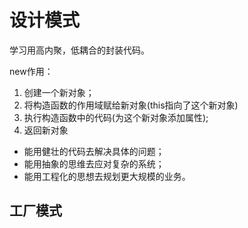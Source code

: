 # 设计模式

学习用高内聚，低耦合的封装代码。

new作用：

1. 创建一个新对象；
2. 将构造函数的作用域赋给新对象(this指向了这个新对象)
3. 执行构造函数中的代码(为这个新对象添加属性);
4. 返回新对象



- 能用健壮的代码去解决具体的问题；
- 能用抽象的思维去应对复杂的系统；
- 能用工程化的思想去规划更大规模的业务。



## 工厂模式